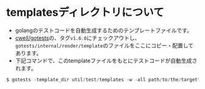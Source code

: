 # templatesディレクトリについて

- golangのテストコードを自動生成するためのテンプレートファイルです。
- [cwell/gotests](https://github.com/cweill/gotests)の、タグ`v1.6.0`にチェックアウトし、`gotests/internal/render/template`のファイルをここにコピー・配置してあります。
- 下記コマンドで、このtemplateファイルをもとにテストコードが自動生成されます。

```go
$ gotests -template_dir util/test/templates -w -all path/to/the/targetfile.go
```